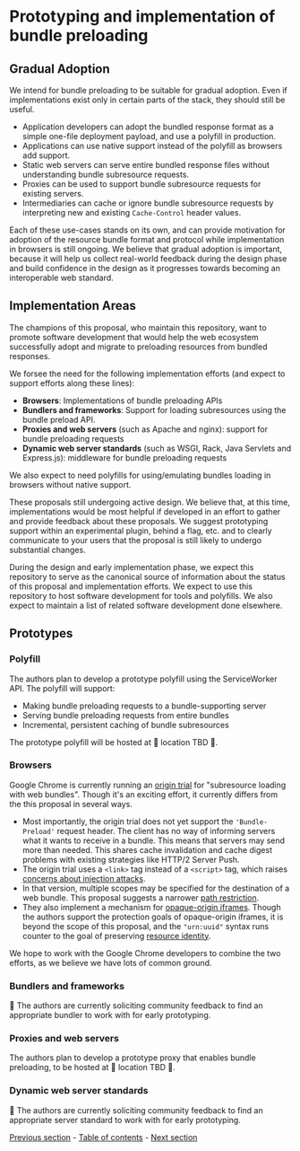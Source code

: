 # Prototyping and implementation of bundle preloading

## Gradual Adoption

We intend for bundle preloading to be suitable for gradual adoption. Even if implementations exist only in certain parts of the stack, they should still be useful.

- Application developers can adopt the bundled response format as a simple one-file deployment payload, and use a polyfill in production.
- Applications can use native support instead of the polyfill as browsers add support.
- Static web servers can serve entire bundled response files without understanding bundle subresource requests.
- Proxies can be used to support bundle subresource requests for existing servers. 
- Intermediaries can cache or ignore bundle subresource requests by interpreting new and existing `Cache-Control` header values.

Each of these use-cases stands on its own, and can provide motivation for adoption of the resource bundle format and protocol while implementation in browsers is still ongoing. We believe that gradual adoption is important, because it will help us collect real-world feedback during the design phase and build confidence in the design as it progresses towards becoming an interoperable web standard.

## Implementation Areas

The champions of this proposal, who maintain this repository, want to promote software development that would help the web ecosystem successfully adopt and migrate to preloading resources from bundled responses.

We forsee the need for the following implementation efforts (and expect to support efforts along these lines):

- **Browsers**: Implementations of bundle preloading APIs
- **Bundlers and frameworks**: Support for loading subresources using the bundle preload API.
- **Proxies and web servers** (such as Apache and nginx): support for bundle preloading requests
- **Dynamic web server standards** (such as WSGI, Rack, Java Servlets and Express.js): middleware for bundle preloading requests

We also expect to need polyfills for using/emulating bundles loading in browsers without native support.

These proposals still undergoing active design. We believe that, at this time, implementations would be most helpful if developed in an effort to gather and provide feedback about these proposals. We suggest prototyping support within an experimental plugin, behind a flag, etc. and to clearly communicate to your users that the proposal is still likely to undergo substantial changes.

During the design and early implementation phase, we expect this repository to serve as the canonical source of information about the status of this proposal and implementation efforts. We expect to use this repository to host software development for tools and polyfills. We also expect to maintain a list of related software development done elsewhere.

## Prototypes

### Polyfill

The authors plan to develop a prototype polyfill using the ServiceWorker API. The polyfill will support:
- Making bundle preloading requests to a bundle-supporting server
- Serving bundle preloading requests from entire bundles
- Incremental, persistent caching of bundle subresources

The prototype polyfill will be hosted at 🚧 location TBD 🚧.

### Browsers

Google Chrome is currently running an [origin trial](https://chromium.googlesource.com/chromium/src.git/+/refs/heads/main/content/browser/web_package/subresource_loading_origin_trial.md) for "subresource loading with web bundles". Though it's an exciting effort, it currently differs from the this proposal in several ways.

- Most importantly, the origin trial does not yet support the `'Bundle-Preload'` request header. The client has no way of informing servers what it wants to receive in a bundle. This means that servers may send more than needed. This shares cache invalidation and cache digest problems with existing strategies like HTTP/2 Server Push.
- The origin trial uses a `<link>` tag instead of a `<script>` tag, which raises [concerns about injection attacks](https://lists.w3.org/Archives/Public/public-web-perf/2020Aug/0028.html).
- In that version, multiple scopes may be specified for the destination of a web bundle. This proposal suggests a narrower [path restriction](./motivation.md#path-restriction).
- They also implement a mechanism for [opaque-origin iframes](https://github.com/WICG/webpackage/blob/main/explainers/subresource-loading-opaque-origin-iframes.md/). Though the authors support the protection goals of opaque-origin iframes, it is beyond the scope of this proposal, and the `"urn:uuid"` syntax runs counter to the goal of preserving [resource identity](./motivation.md#resource-identity).

We hope to work with the Google Chrome developers to combine the two efforts, as we believe we have lots of common ground.

### Bundlers and frameworks

🚧 The authors are currently soliciting community feedback to find an appropriate bundler to work with for early prototyping.

### Proxies and web servers

The authors plan to develop a prototype proxy that enables bundle preloading, to be hosted at 🚧 location TBD 🚧.

### Dynamic web server standards

🚧 The authors are currently soliciting community feedback to find an appropriate server standard to work with for early prototyping.

[Previous section](./faq.md) - [Table of contents](./README.md#table-of-contents) - [Next section](./subresource-loading-evolution.md)
